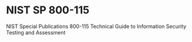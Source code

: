 # NIST SP 800-115

NIST Special Publications 800-115 Technical Guide to Information Security Testing and Assessment
